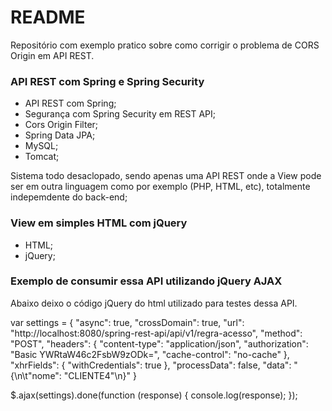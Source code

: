 # README #
Repositório com exemplo pratico sobre como corrigir o problema de CORS Origin em API REST.

### API REST com Spring e Spring Security ###
* API REST com Spring;
* Segurança com Spring Security em REST API;
* Cors Origin Filter;
* Spring Data JPA;
* MySQL;
* Tomcat;

Sistema todo desaclopado, sendo apenas uma API REST onde a View pode ser em outra linguagem como por exemplo (PHP, HTML, etc), totalmente indepemdente do back-end;

### View em simples HTML com jQuery ###
* HTML;
* jQuery;

### Exemplo de consumir essa API utilizando jQuery AJAX ###

Abaixo deixo o código jQuery do html utilizado para testes dessa API.

var settings = {
"async": true,
"crossDomain": true,
"url": "http://localhost:8080/spring-rest-api/api/v1/regra-acesso",
"method": "POST",
"headers": {
"content-type": "application/json",
"authorization": "Basic YWRtaW46c2FsbW9zODk=",
"cache-control": "no-cache"
},
"xhrFields": {
"withCredentials": true
},
"processData": false,
"data": "{\n\t\"nome\": \"CLIENTE4\"\n}"
}

$.ajax(settings).done(function (response) {
console.log(response);
});
